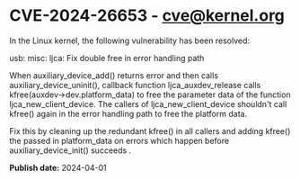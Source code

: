 # CVE-2024-26653 - cve@kernel.org

In the Linux kernel, the following vulnerability has been resolved:

usb: misc: ljca: Fix double free in error handling path

When auxiliary_device_add() returns error and then calls
auxiliary_device_uninit(), callback function ljca_auxdev_release
calls kfree(auxdev->dev.platform_data) to free the parameter data
of the function ljca_new_client_device. The callers of
ljca_new_client_device shouldn't call kfree() again
in the error handling path to free the platform data.

Fix this by cleaning up the redundant kfree() in all callers and
adding kfree() the passed in platform_data on errors which happen
before auxiliary_device_init() succeeds .

**Publish date:** 2024-04-01
